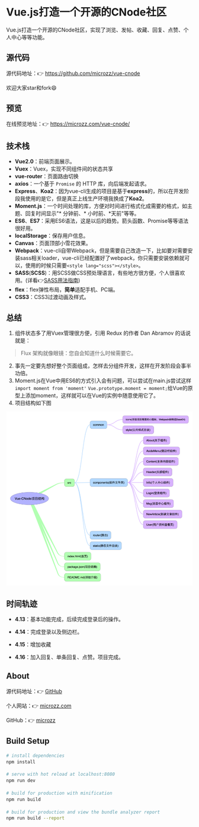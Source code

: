 # Vue.js打造一个开源的CNode社区

Vue.js打造一个开源的CNode社区，实现了浏览、发帖、收藏、回复、点赞、个人中心等等功能。

## 源代码
源代码地址：👉 https://github.com/microzz/vue-cnode

欢迎大家star和fork😄

## 预览
在线预览地址：👉 https://microzz.com/vue-cnode/


## 技术栈
* **Vue2.0**：前端页面展示。
* **Vuex**：Vuex，实现不同组件间的状态共享
* **vue-router**：页面路由切换
* **axios**：一个基于 `Promise` 的 HTTP 库，向后端发起请求。
* **Express**、**Koa2**：因为vue-cli生成的项目是基于**express**的，所以在开发阶段我使用的是它，但是真正上线生产环境我换成了**Koa2**。
* **Moment.js**：一个时间处理的库，方便对时间进行格式化成需要的格式，如主题、回复时间显示"* 分钟前、* 小时前、*天前"等等。
* **ES6**、**ES7**：采用ES6语法，这是以后的趋势。箭头函数、Promise等等语法很好用。
* **localStorage**：保存用户信息。
* **Canvas**：页面顶部小雪花效果。
* **Webpack**：vue-cli自带Webpack，但是需要自己改造一下，比如要对需要安装sass相关loader，vue-cli已经配置好了webpack，你只需要安装依赖就可以，使用的时候只需要`<style lang="scss"></style>`。
* **SASS**(**SCSS**)：用SCSS做CSS预处理语言，有些地方很方便，个人很喜欢用。(详看👉[SASS用法指南](https://microzz.com/2017/03/18/sass/))
* **flex**：flex弹性布局，**简单**适配手机、PC端。
* **CSS3**：CSS3过渡动画及样式。

## 总结
1. 组件状态多了用Vuex管理很方便，引用 Redux 的作者 Dan Abramov 的话说就是：
> Flux 架构就像眼镜：您自会知道什么时候需要它。

2. 事先一定要先想好整个页面组成，怎样去分组件开发，这样在开发阶段会事半功倍。
3. Moment.js在Vue中用ES6的方式引入会有问题，可以尝试在main.js尝试这样`import moment from 'moment'` `Vue.prototype.moment = moment;`给Vue的原型上添加moment，这样就可以在Vue的实例中随意使用它了。
4. 项目结构如下图

![Vue-CNode by microzz.com](https://github.com/microzz/preview/blob/master/vue_cnode.png?raw=true)



## 时间轨迹
* **4.13**：基本功能完成，后续完成登录后的操作。

* **4.14**：完成登录以及侧边栏。

* **4.15**：增加收藏

* **4.16**：加入回复、单条回复、点赞。项目完成。


## About
源代码地址：👉 [GitHub](https://github.com/microzz/vue-cnode)

个人网站：👉 [microzz.com](https://microzz.com/)

GitHub：👉 [microzz](https://github.com/microzz)

## Build Setup

``` bash
# install dependencies
npm install

# serve with hot reload at localhost:8080
npm run dev

# build for production with minification
npm run build

# build for production and view the bundle analyzer report
npm run build --report
```



